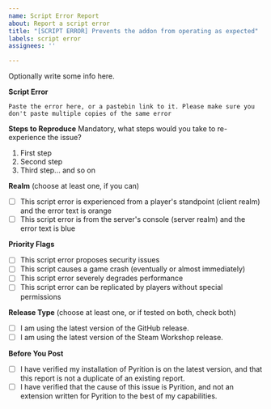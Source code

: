 ```yaml
---
name: Script Error Report
about: Report a script error
title: "[SCRIPT ERROR] Prevents the addon from operating as expected"
labels: script error
assignees: ''

---
```


Optionally write some info here.

**Script Error**
```fix
Paste the error here, or a pastebin link to it. Please make sure you don't paste multiple copies of the same error
```

**Steps to Reproduce**
Mandatory, what steps would you take to re-experience the issue?
1.  First step
2.  Second step
3.  Third step... and so on

**Realm** (choose at least one, if you can)
-   [ ] This script error is experienced from a player's standpoint (client realm) and the error text is orange
-   [ ] This script error is from the server's console (server realm) and the error text is blue

**Priority Flags**
-   [ ] This script error proposes security issues
-   [ ] This script causes a game crash (eventually or almost immediately)
-   [ ] This script error severely degrades performance
-   [ ] This script error can be replicated by players without special permissions

**Release Type** (choose at least one, or if tested on both, check both)
-   [ ] I am using the latest version of the GitHub release.
-   [ ] I am using the latest version of the Steam Workshop release.

**Before You Post**
-   [ ] I have verified my installation of Pyrition is on the latest version, and that this report is not a duplicate of an existing report.
-   [ ] I have verified that the cause of this issue is Pyrition, and not an extension written for Pyrition to the best of my capabilities.
